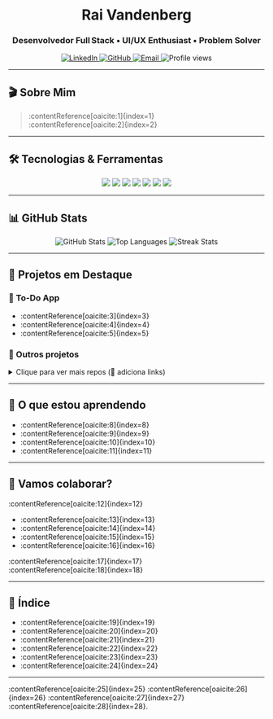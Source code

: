 <!-- 🚀 Capa com Gradiente e Badges -->
<div align="center">
  <h1>Rai Vandenberg</h1>
  <h3>Desenvolvedor Full Stack • UI/UX Enthusiast • Problem Solver</h3>
  <p>
    <a href="https://www.linkedin.com/in/rai-vandenberg" target="_blank">
      <img src="https://img.shields.io/badge/LinkedIn-0A66C2?style=for-the-badge&logo=linkedin&logoColor=white" alt="LinkedIn"/>
    </a>
    <a href="https://github.com/RaiVandeberg" target="_blank">
      <img src="https://img.shields.io/badge/GitHub-181717?style=for-the-badge&logo=github&logoColor=white" alt="GitHub"/>
    </a>
    <a href="mailto:raibraz67@gmail.com">
      <img src="https://img.shields.io/badge/Email-EA4335?style=for-the-badge&logo=gmail&logoColor=white" alt="Email"/>
    </a>
    <!-- add visitor badge -->
    <img src="https://komarev.com/ghpvc/?username=RaiVandeberg&color=0e75b6&style=flat" alt="Profile views"/>
  </p>
</div>

---

## 🎬 Sobre Mim

> :contentReference[oaicite:1]{index=1}  
> :contentReference[oaicite:2]{index=2}

---

## 🛠️ Tecnologias & Ferramentas

<p align="center">
  <img src="https://img.shields.io/badge/TypeScript-3178C6?style=for-the-badge&logo=typescript&logoColor=white" />
  <img src="https://img.shields.io/badge/React-61DAFB?style=for-the-badge&logo=react&logoColor=black" />
  <img src="https://img.shields.io/badge/Next.js-000000?style=for-the-badge&logo=nextdotjs&logoColor=white" />
  <img src="https://img.shields.io/badge/Node.js-339933?style=for-the-badge&logo=node.js&logoColor=white" />
  <img src="https://img.shields.io/badge/Prisma-2D3748?style=for-the-badge&logo=prisma&logoColor=white" />
  <img src="https://img.shields.io/badge/Docker-2496ED?style=for-the-badge&logo=docker&logoColor=white" />
  <img src="https://img.shields.io/badge/Supabase-3ECF8E?style=for-the-badge&logo=supabase&logoColor=white" />
</p>

---

## 📊 GitHub Stats

<p align="center">
  <img src="https://github-readme-stats.vercel.app/api?username=RaiVandeberg&show_icons=true&theme=radical&hide_border=true" alt="GitHub Stats" />
  <img src="https://github-readme-stats.vercel.app/api/top-langs/?username=RaiVandeberg&layout=compact&theme=radical&hide_border=true" alt="Top Languages" />
  <img src="https://github-readme-streak-stats.herokuapp.com/?user=RaiVandeberg&theme=radical&hide_border=true" alt="Streak Stats" />
</p>

---

## 🚀 Projetos em Destaque

### 📝 To‑Do App
- :contentReference[oaicite:3]{index=3}  
- :contentReference[oaicite:4]{index=4}  
- :contentReference[oaicite:5]{index=5}

### 🔄 Outros projetos
<details>
  <summary>Clique para ver mais repos (🔗 adiciona links)</summary>

- :contentReference[oaicite:6]{index=6}  
- :contentReference[oaicite:7]{index=7}  
</details>

---

## 🎯 O que estou aprendendo

- :contentReference[oaicite:8]{index=8}  
- :contentReference[oaicite:9]{index=9}  
- :contentReference[oaicite:10]{index=10}  
- :contentReference[oaicite:11]{index=11}

---

## 🤝 Vamos colaborar?

:contentReference[oaicite:12]{index=12}
- :contentReference[oaicite:13]{index=13}
- :contentReference[oaicite:14]{index=14}
- :contentReference[oaicite:15]{index=15}
- :contentReference[oaicite:16]{index=16}

:contentReference[oaicite:17]{index=17}  
:contentReference[oaicite:18]{index=18}

---

## 📝 Índice

- :contentReference[oaicite:19]{index=19}  
- :contentReference[oaicite:20]{index=20}  
- :contentReference[oaicite:21]{index=21}  
- :contentReference[oaicite:22]{index=22}  
- :contentReference[oaicite:23]{index=23}  
- :contentReference[oaicite:24]{index=24}

---

:contentReference[oaicite:25]{index=25} :contentReference[oaicite:26]{index=26} :contentReference[oaicite:27]{index=27} :contentReference[oaicite:28]{index=28}.</sub>
